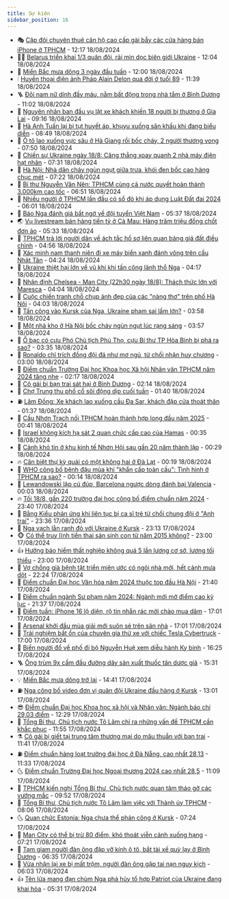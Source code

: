 ```yaml
---
title: Sự kiện
sidebar_position: 16
---
```


<!-- dantri-su-kien:START -->
- 🎭 [Cặp đôi chuyên thuê căn hộ cao cấp gài bẫy các cửa hàng bán iPhone ở TPHCM](https://dantri.com.vn/phap-luat/cap-doi-chuyen-thue-can-ho-cao-cap-gai-bay-cac-cua-hang-ban-iphone-o-tphcm-20240818173410311.htm) - 12:17 18/08/2024
- 👨‍🏫 [Belarus triển khai 1/3 quân đội, rải mìn dọc biên giới Ukraine](https://dantri.com.vn/the-gioi/belarus-trien-khai-13-quan-doi-rai-min-doc-bien-gioi-ukraine-20240818185510110.htm) - 12:04 18/08/2024
- 🌮 [Miền Bắc mưa dông 3 ngày đầu tuần](https://dantri.com.vn/xa-hoi/mien-bac-mua-dong-3-ngay-dau-tuan-20240818173759046.htm) - 12:00 18/08/2024
- 🕯 [Huyền thoại điện ảnh Pháp Alain Delon qua đời ở tuổi 89](https://dantri.com.vn/giai-tri/huyen-thoai-dien-anh-phap-alain-delon-qua-doi-o-tuoi-89-20240818182855483.htm) - 11:39 18/08/2024
- 🪜 [Đôi nam nữ dính đầy máu, nằm bất động trong nhà tắm ở Bình Dương](https://dantri.com.vn/phap-luat/doi-nam-nu-dinh-day-mau-nam-bat-dong-trong-nha-tam-o-binh-duong-20240818171914603.htm) - 11:02 18/08/2024
- 🐘 [Nguyên nhân ban đầu vụ lật xe khách khiến 18 người bị thương ở Gia Lai](https://dantri.com.vn/xa-hoi/nguyen-nhan-ban-dau-vu-lat-xe-khach-khien-18-nguoi-bi-thuong-o-gia-lai-20240818155030900.htm) - 09:16 18/08/2024
- 🤔 [Hà Anh Tuấn lại bị tụt huyết áp, khụyu xuống sân khấu khi đang biểu diễn](https://dantri.com.vn/giai-tri/ha-anh-tuan-lai-bi-tut-huyet-ap-khuyu-xuong-san-khau-khi-dang-bieu-dien-20240818143905491.htm) - 08:49 18/08/2024
- 🧠 [Ô tô lao xuống vực sâu ở Hà Giang rồi bốc cháy, 2 người thương vong](https://dantri.com.vn/xa-hoi/o-to-lao-xuong-vuc-sau-o-ha-giang-roi-boc-chay-2-nguoi-thuong-vong-20240818144204532.htm) - 07:50 18/08/2024
- 📝 [Chiến sự Ukraine ngày 18/8: Căng thẳng xoay quanh 2 nhà máy điện hạt nhân](https://dantri.com.vn/the-gioi/chien-su-ukraine-ngay-188-cang-thang-xoay-quanh-2-nha-may-dien-hat-nhan-20240818142148052.htm) - 07:31 18/08/2024
- 🦏 [Hà Nội: Nhà dân cháy ngùn ngụt giữa trưa, khói đen bốc cao hàng chục mét](https://dantri.com.vn/xa-hoi/ha-noi-nha-dan-chay-ngun-ngut-giua-trua-khoi-den-boc-cao-hang-chuc-met-20240818141130063.htm) - 07:22 18/08/2024
- 🥰 [Bí thư Nguyễn Văn Nên: TPHCM cùng cả nước quyết hoàn thành 3.000km cao tốc](https://dantri.com.vn/xa-hoi/bi-thu-nguyen-van-nen-tphcm-cung-ca-nuoc-quyet-hoan-thanh-3000km-cao-toc-20240818132346383.htm) - 06:51 18/08/2024
- 🤗 [Nhiều người ở TPHCM lần đầu có sổ đỏ khi áp dụng Luật Đất đai 2024](https://dantri.com.vn/xa-hoi/nhieu-nguoi-o-tphcm-lan-dau-co-so-do-khi-ap-dung-luat-dat-dai-2024-20240818122656902.htm) - 06:01 18/08/2024
- 🌈 [Báo Nga đánh giá bất ngờ về đội tuyển Việt Nam](https://dantri.com.vn/the-thao/bao-nga-danh-gia-bat-ngo-ve-doi-tuyen-viet-nam-20240818122703706.htm) - 05:37 18/08/2024
- 🌏 [Vụ livestream bán hàng tiền tỷ ở Cà Mau: Hàng trăm triệu đồng chốt đơn ảo](https://dantri.com.vn/phap-luat/vu-livestream-ban-hang-tien-ty-o-ca-mau-hang-tram-trieu-dong-chot-don-ao-20240818102944924.htm) - 05:33 18/08/2024
- 💄 [TPHCM trả lời người dân về ách tắc hồ sơ liên quan bảng giá đất điều chỉnh](https://dantri.com.vn/xa-hoi/tphcm-tra-loi-nguoi-dan-ve-ach-tac-ho-so-lien-quan-bang-gia-dat-dieu-chinh-20240818112434266.htm) - 04:56 18/08/2024
- 👺 [Xác minh nam thanh niên đi xe máy biển xanh đánh võng trên cầu Nhật Tân](https://dantri.com.vn/xa-hoi/xac-minh-nam-thanh-nien-di-xe-may-bien-xanh-danh-vong-tren-cau-nhat-tan-20240818111136795.htm) - 04:24 18/08/2024
- 👹 [Ukraine thiệt hại lớn về vũ khí khi tấn công lãnh thổ Nga](https://dantri.com.vn/the-gioi/ukraine-thiet-hai-lon-ve-vu-khi-khi-tan-cong-lanh-tho-nga-20240818110430603.htm) - 04:17 18/08/2024
- 🌊 [Nhận định Chelsea - Man City &lpar;22h30 ngày 18/8&rpar;: Thách thức lớn với Maresca](https://dantri.com.vn/the-thao/nhan-dinh-chelsea-man-city-22h30-ngay-188-thach-thuc-lon-voi-maresca-20240818110430704.htm) - 04:04 18/08/2024
- 🤠 [Cuộc chiến tranh chỗ chụp ảnh đẹp của các &quot;nàng thơ&quot; trên phố Hà Nội](https://dantri.com.vn/du-lich/cuoc-chien-tranh-cho-chup-anh-dep-cua-cac-nang-tho-tren-pho-ha-noi-20240811172122138.htm) - 04:03 18/08/2024
- 🎊 [Tấn công vào Kursk của Nga, Ukraine phạm sai lầm lớn?](https://dantri.com.vn/the-gioi/tan-cong-vao-kursk-cua-nga-ukraine-pham-sai-lam-lon-20240816173342612.htm) - 03:58 18/08/2024
- 🐘 [Một nhà kho ở Hà Nội bốc cháy ngùn ngụt lúc rạng sáng](https://dantri.com.vn/xa-hoi/mot-nha-kho-o-ha-noi-boc-chay-ngun-ngut-luc-rang-sang-20240818105020193.htm) - 03:57 18/08/2024
- 💂 [Ổ bạc có cựu Phó Chủ tịch Phú Thọ, cựu Bí thư TP Hòa Bình bị phá ra sao?](https://dantri.com.vn/phap-luat/o-bac-co-cuu-pho-chu-tich-phu-tho-cuu-bi-thu-tp-hoa-binh-bi-pha-ra-sao-20240818102658369.htm) - 03:35 18/08/2024
- 👹 [Ronaldo chỉ trích đồng đội đá như mơ ngủ, từ chối nhận huy chương](https://dantri.com.vn/the-thao/ronaldo-chi-trich-dong-doi-da-nhu-mo-ngu-tu-choi-nhan-huy-chuong-20240818092305968.htm) - 03:00 18/08/2024
- 🦒 [Điểm chuẩn Trường Đại học Khoa học Xã hội Nhân văn TPHCM năm 2024 tăng nhẹ](https://dantri.com.vn/giao-duc/diem-chuan-truong-dai-hoc-khoa-hoc-xa-hoi-nhan-van-tphcm-nam-2024-tang-nhe-20240818091326989.htm) - 02:17 18/08/2024
- 🗽 [Cô gái bị bạn trai sát hại ở Bình Dương](https://dantri.com.vn/phap-luat/co-gai-bi-ban-trai-sat-hai-o-binh-duong-20240818090407589.htm) - 02:14 18/08/2024
- 💄 [Chợ Trung thu phố cổ sôi động dịp cuối tuần](https://dantri.com.vn/doi-song/cho-trung-thu-pho-co-soi-dong-dip-cuoi-tuan-20240817140555571.htm) - 01:40 18/08/2024
- ⛽️ [Lâm Đồng: Xe khách lao xuống cầu Đa Sar, khách đập cửa thoát thân](https://dantri.com.vn/xa-hoi/lam-dong-xe-khach-lao-xuong-cau-da-sar-khach-dap-cua-thoat-than-20240818082447945.htm) - 01:37 18/08/2024
- 🥷 [Cầu Nhơn Trạch nối TPHCM hoàn thành hợp long đầu năm 2025](https://dantri.com.vn/xa-hoi/cau-nhon-trach-noi-tphcm-hoan-thanh-hop-long-dau-nam-2025-20240817234719277.htm) - 00:41 18/08/2024
- 🤖 [Israel không kích hạ sát 2 quan chức cấp cao của Hamas](https://dantri.com.vn/the-gioi/israel-khong-kich-ha-sat-2-quan-chuc-cap-cao-cua-hamas-20240818072110884.htm) - 00:35 18/08/2024
- 🌊 [Cảnh khó tin ở khu kinh tế Nhơn Hội sau gần 20 năm thành lập](https://dantri.com.vn/xa-hoi/canh-kho-tin-o-khu-kinh-te-nhon-hoi-sau-gan-20-nam-thanh-lap-20240817150947165.htm) - 00:29 18/08/2024
- 🔥 [Căn biệt thự kỳ quái có một không hai ở Đà Lạt](https://dantri.com.vn/xa-hoi/can-biet-thu-ky-quai-co-mot-khong-hai-o-da-lat-20240816141055985.htm) - 00:19 18/08/2024
- 🦏 [WHO công bố bệnh đậu mùa khỉ &quot;khẩn cấp toàn cầu&quot;: Tình hình ở TPHCM ra sao?](https://dantri.com.vn/suc-khoe/who-cong-bo-benh-dau-mua-khi-khan-cap-toan-cau-tinh-hinh-o-tphcm-ra-sao-20240817235430113.htm) - 00:14 18/08/2024
- 🐘 [Lewandowski lập cú đúp, Barcelona ngược dòng đánh bại Valencia](https://dantri.com.vn/the-thao/lewandowski-lap-cu-dup-barcelona-nguoc-dong-danh-bai-valencia-20240818070314569.htm) - 00:03 18/08/2024
- 🔥 [Tối 18/8, gần 220 trường đại học công bố điểm chuẩn năm 2024](https://dantri.com.vn/giao-duc/toi-188-gan-220-truong-dai-hoc-cong-bo-diem-chuan-nam-2024-20240817092149741.htm) - 23:40 17/08/2024
- 💼 [Bằng Kiều phản ứng khi liên tục bị ca sĩ trẻ từ chối chung đội ở &quot;Anh trai&quot;](https://dantri.com.vn/giai-tri/bang-kieu-phan-ung-khi-lien-tuc-bi-ca-si-tre-tu-choi-chung-doi-o-anh-trai-20240817223324904.htm) - 23:36 17/08/2024
- 🚀 [Nga vạch lằn ranh đỏ với Ukraine ở Kursk](https://dantri.com.vn/the-gioi/nga-vach-lan-ranh-do-voi-ukraine-o-kursk-20240817220340100.htm) - 23:13 17/08/2024
- 🐵 [Có thể truy lĩnh tiền thai sản sinh con từ năm 2015 không?](https://dantri.com.vn/an-sinh/co-the-truy-linh-tien-thai-san-sinh-con-tu-nam-2015-khong-20240817164051550.htm) - 23:00 17/08/2024
- 👍 [Hưởng bảo hiểm thất nghiệp không quá 5 lần lương cơ sở, lương tối thiểu](https://dantri.com.vn/lao-dong-viec-lam/huong-bao-hiem-that-nghiep-khong-qua-5-lan-luong-co-so-luong-toi-thieu-20240817101601608.htm) - 23:00 17/08/2024
- 🚦 [Vợ chồng già bệnh tật triền miên ước có ngôi nhà mới, hết cảnh mưa dột](https://dantri.com.vn/tam-long-nhan-ai/vo-chong-gia-benh-tat-trien-mien-uoc-co-ngoi-nha-moi-het-canh-mua-dot-20240805104732358.htm) - 22:24 17/08/2024
- 🥸 [Điểm chuẩn Đại học Văn hóa năm 2024 thuộc top đầu Hà Nội](https://dantri.com.vn/giao-duc/diem-chuan-dai-hoc-van-hoa-nam-2024-thuoc-top-dau-ha-noi-20240818003338716.htm) - 21:40 17/08/2024
- 🥷 [Điểm chuẩn ngành Sư phạm năm 2024: Ngành mới mở điểm cao kỷ lục](https://dantri.com.vn/giao-duc/diem-chuan-nganh-su-pham-nam-2024-nganh-moi-mo-diem-cao-ky-luc-20240817153844977.htm) - 21:37 17/08/2024
- 🤡 [Điểm tuần: iPhone 16 lộ diện, rộ tin nhắn rác mời chào mua dâm](https://dantri.com.vn/suc-manh-so/diem-tuan-iphone-16-lo-dien-ro-tin-nhan-rac-moi-chao-mua-dam-20240817213322181.htm) - 17:01 17/08/2024
- 🥳 [Arsenal khởi đầu mùa giải mới suôn sẻ trên sân nhà](https://dantri.com.vn/the-thao/arsenal-khoi-dau-mua-giai-moi-suon-se-tren-san-nha-20240818000108673.htm) - 17:01 17/08/2024
- 🤩 [Trải nghiệm bất ổn của chuyên gia thử xe với chiếc Tesla Cybertruck](https://dantri.com.vn/o-to-xe-may/trai-nghiem-bat-on-cua-chuyen-gia-thu-xe-voi-chiec-tesla-cybertruck-20240817221706628.htm) - 17:00 17/08/2024
- 🎡 [Biển người đổ về phố đi bộ Nguyễn Huệ xem diễu hành Kỵ binh](https://dantri.com.vn/xa-hoi/bien-nguoi-do-ve-pho-di-bo-nguyen-hue-xem-dieu-hanh-ky-binh-20240817220905924.htm) - 16:25 17/08/2024
- 🪜 [Ông trùm 9x cầm đầu đường dây sản xuất thuốc tân dược giả](https://dantri.com.vn/phap-luat/ong-trum-9x-cam-dau-duong-day-san-xuat-thuoc-tan-duoc-gia-20240817220051579.htm) - 15:31 17/08/2024
- 💡 [Miền Bắc mưa dông trở lại](https://dantri.com.vn/xa-hoi/mien-bac-mua-dong-tro-lai-20240817210233322.htm) - 14:41 17/08/2024
- ⛽️ [Nga công bố video đơn vị quân đội Ukraine đầu hàng ở Kursk](https://dantri.com.vn/the-gioi/nga-cong-bo-video-don-vi-quan-doi-ukraine-dau-hang-o-kursk-20240817195448298.htm) - 13:01 17/08/2024
- 😎 [Điểm chuẩn Đại học Khoa học xã hội và Nhân văn: Ngành báo chí 29,03 điểm](https://dantri.com.vn/giao-duc/diem-chuan-dai-hoc-khoa-hoc-xa-hoi-va-nhan-van-nganh-bao-chi-2903-diem-20240817191919200.htm) - 12:29 17/08/2024
- 🗽 [Tổng Bí thư, Chủ tịch nước Tô Lâm chỉ ra những vấn đề TPHCM cần khắc phục](https://dantri.com.vn/xa-hoi/tong-bi-thu-chu-tich-nuoc-to-lam-chi-ra-nhung-van-de-tphcm-can-khac-phuc-20240817184420400.htm) - 11:55 17/08/2024
- ⚗️ [Cô gái bị giết tại trung tâm thương mại do mâu thuẫn với bạn trai](https://dantri.com.vn/phap-luat/co-gai-bi-giet-tai-trung-tam-thuong-mai-do-mau-thuan-voi-ban-trai-20240817175946154.htm) - 11:41 17/08/2024
- ⛽️ [Điểm chuẩn hàng loạt trường đại học ở Đà Nẵng, cao nhất 28,13](https://dantri.com.vn/giao-duc/diem-chuan-hang-loat-truong-dai-hoc-o-da-nang-cao-nhat-2813-20240817152108739.htm) - 11:33 17/08/2024
- 🌜 [Điểm chuẩn Trường Đại học Ngoại thương 2024 cao nhất 28,5](https://dantri.com.vn/giao-duc/diem-chuan-truong-dai-hoc-ngoai-thuong-2024-cao-nhat-285-20240816224512199.htm) - 11:09 17/08/2024
- 🦩 [TPHCM kiến nghị Tổng Bí thư, Chủ tịch nước quan tâm tháo gỡ các vướng mắc](https://dantri.com.vn/xa-hoi/tphcm-kien-nghi-tong-bi-thu-chu-tich-nuoc-quan-tam-thao-go-cac-vuong-mac-20240817164104595.htm) - 09:52 17/08/2024
- 🦒 [Tổng Bí thư, Chủ tịch nước Tô Lâm làm việc với Thành ủy TPHCM](https://dantri.com.vn/xa-hoi/tong-bi-thu-chu-tich-nuoc-to-lam-lam-viec-voi-thanh-uy-tphcm-20240817143225387.htm) - 08:06 17/08/2024
- 🌜 [Quan chức Estonia: Nga chưa thể phản công ở Kursk](https://dantri.com.vn/the-gioi/quan-chuc-estonia-nga-chua-the-phan-cong-o-kursk-20240817142320811.htm) - 07:24 17/08/2024
- 🐎 [Man City có thể bị trừ 80 điểm, khó thoát viễn cảnh xuống hạng](https://dantri.com.vn/the-thao/man-city-co-the-bi-tru-80-diem-kho-thoat-vien-canh-xuong-hang-20240817142136574.htm) - 07:21 17/08/2024
- 🌋 [Tạm giam người đàn ông đập vỡ kính ô tô, bắt tài xế quỳ lạy ở Bình Dương](https://dantri.com.vn/phap-luat/tam-giam-nguoi-dan-ong-dap-vo-kinh-o-to-bat-tai-xe-quy-lay-o-binh-duong-20240817130635091.htm) - 06:35 17/08/2024
- 🧰 [Vừa nhận lại xe bị mất trộm, người đàn ông gặp tai nạn nguy kịch](https://dantri.com.vn/xa-hoi/vua-nhan-lai-xe-bi-mat-trom-nguoi-dan-ong-gap-tai-nan-nguy-kich-20240817123514122.htm) - 06:03 17/08/2024
- 👍 [Tên lửa mang đạn chùm Nga phá hủy tổ hợp Patriot của Ukraine đang khai hỏa](https://dantri.com.vn/the-gioi/ten-lua-mang-dan-chum-nga-pha-huy-to-hop-patriot-cua-ukraine-dang-khai-hoa-20240817114131006.htm) - 05:31 17/08/2024<!-- dantri-su-kien:END -->
